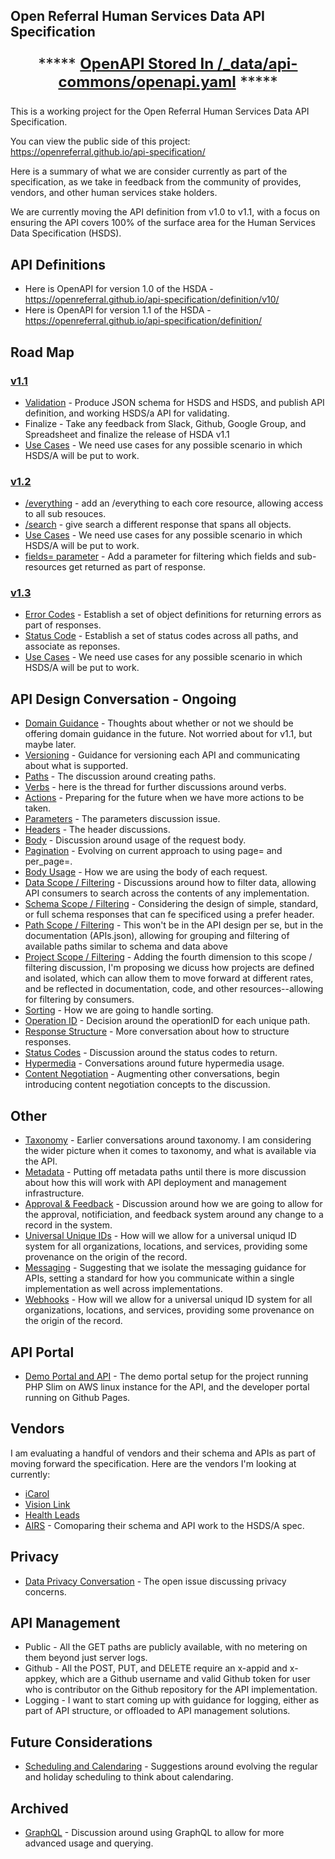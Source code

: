 ## Open Referral Human Services Data API Specification

<p align="center" style="font-size: 24px; font-color:#FF0000">***** <a href="https://github.com/openreferral/api-specification/blob/master/_data/api-commons/openapi.yaml"><strong>OpenAPI Stored In /_data/api-commons/openapi.yaml</strong></a> *****</p>

This is a working project for the Open Referral Human Services Data API Specification.

You can view the public side of this project: https://openreferral.github.io/api-specification/

Here is a summary of what we are consider currently as part of the specification, as we take in feedback from the community of provides, vendors, and other human services stake holders.

We are currently moving the API definition from v1.0 to v1.1, with a focus on ensuring the API covers 100% of the surface area for the Human Services Data Specification (HSDS). 

## API Definitions

* Here is OpenAPI for version 1.0 of the HSDA - https://openreferral.github.io/api-specification/definition/v10/
* Here is OpenAPI for version 1.1 of the HSDA - https://openreferral.github.io/api-specification/definition/

## Road Map 

### [v1.1](https://github.com/openreferral/api-specification/issues?q=is%3Aissue+is%3Aopen+label%3Av1.1)

- [Validation](https://github.com/openreferral/api-specification/issues/43) - Produce JSON schema for HSDS and HSDS, and publish API definition, and working HSDS/a API for validating.
- Finalize - Take any feedback from Slack, Github, Google Group, and Spreadsheet and finalize the release of HSDA v1.1
- [Use Cases](https://github.com/openreferral/api-specification/issues/44) - We need use cases for any possible scenario in which HSDS/A will be put to work.

### [v1.2](https://github.com/openreferral/api-specification/issues?q=is%3Aissue+is%3Aopen+label%3Av1.2)

- [/everything](https://github.com/openreferral/api-specification/issues/45) - add an /everything to each core resource, allowing access to all sub resouces.
- [/search](https://github.com/openreferral/api-specification/issues/46) - give search a different response that spans all objects.
- [Use Cases](https://github.com/openreferral/api-specification/issues/44) - We need use cases for any possible scenario in which HSDS/A will be put to work.
- [fields= parameter]() - Add a parameter for filtering which fields and sub-resources get returned as part of response. 

### [v1.3](https://github.com/openreferral/api-specification/issues?q=is%3Aissue+is%3Aopen+label%3Av1.3)

- [Error Codes](https://github.com/openreferral/api-specification/issues/47) - Establish a set of object definitions for returning errors as part of responses.
- [Status Code](https://github.com/openreferral/api-specification/issues/48) - Establish a set of status codes across all paths, and associate as reponses.
- [Use Cases](https://github.com/openreferral/api-specification/issues/44) - We need use cases for any possible scenario in which HSDS/A will be put to work.

## API Design Conversation - Ongoing

* [Domain Guidance](https://github.com/openreferral/api-specification/issues/41) - Thoughts about whether or not we should be offering domain guidance in the future. Not worried about for v1.1, but maybe later.
* [Versioning](https://github.com/openreferral/api-specification/issues/8) - Guidance for versioning each API and communicating about what is supported.
* [Paths](https://github.com/openreferral/api-specification/issues/27) - The discussion around creating paths.
* [Verbs](https://github.com/openreferral/api-specification/issues/26) - here is the thread for further discussions around verbs.
* [Actions](https://github.com/openreferral/api-specification/issues/24) - Preparing for the future when we have more actions to be taken.
* [Parameters](https://github.com/openreferral/api-specification/issues/24) - The parameters discussion issue.
* [Headers](https://github.com/openreferral/api-specification/issues/5) - The header discussions.
* [Body](https://github.com/openreferral/api-specification/issues/25) - Discussion around usage of the request body.
* [Pagination](https://github.com/openreferral/api-specification/issues/10) - Evolving on current approach to using page= and per_page=.
* [Body Usage](https://github.com/openreferral/api-specification/issues/25) - How we are using the body of each request.
* [Data Scope / Filtering](https://github.com/openreferral/api-specification/issues/22) - Discussions around how to filter data, allowing API consumers to search across the contents of any implementation.
* [Schema Scope / Filtering](https://github.com/openreferral/api-specification/issues/21) - Considering the design of simple, standard, or full schema responses that can fe specificed using a prefer header.
* [Path Scope / Filtering](https://github.com/openreferral/api-specification/issues/38) - This won't be in the API design per se, but in the documentation (APIs.json), allowing for grouping and filtering of available paths similar to schema and data above
* [Project Scope / Filtering](https://github.com/openreferral/api-specification/issues/40) - Adding the fourth dimension to this scope / filtering discussion, I'm proposing we dicuss how projects are defined and isolated, which can allow them to move forward at different rates, and be reflected in documentation, code, and other resources--allowing for filtering by consumers.
* [Sorting](https://github.com/openreferral/api-specification/issues/12) - How we are going to handle sorting.
* [Operation ID](https://github.com/openreferral/api-specification/issues/4) - Decision around the operationID for each unique path.
* [Response Structure](https://github.com/openreferral/api-specification/issues/6) - More conversation about how to structure responses.
* [Status Codes](https://github.com/openreferral/api-specification/issues/3) - Discussion around the status codes to return.
* [Hypermedia](https://github.com/openreferral/api-specification/issues/7) - Conversations around future hypermedia usage.
* [Content Negotiation](https://github.com/openreferral/api-specification/issues/39) - Augmenting other conversations, begin introducing content negotiation concepts to the discussion.

## Other

* [Taxonomy](https://github.com/openreferral/api-specification/issues/19) - Earlier conversations around taxonomy. I am considering the wider picture when it comes to taxonomy, and what is available via the API.
* [Metadata](https://github.com/openreferral/api-specification/issues/28) - Putting off metadata paths until there is more discussion about how this will work with API deployment and management infrastructure.
* [Approval & Feedback](https://github.com/openreferral/api-specification/issues/34) - Discussion around how we are going to allow for the approval, notificiation, and feedback system around any change to a record in the system.
* [Universal Unique IDs](https://github.com/openreferral/api-specification/issues/35) - How will we allow for a universal uniqud ID system for all organizations, locations, and services, providing some provenance on the origin of the record.
* [Messaging](https://github.com/openreferral/api-specification/issues/37) - Suggesting that we isolate the messaging guidance for APIs, setting a standard for how you communicate within a single implementation as well across implementations.
* [Webhooks](https://github.com/openreferral/api-specification/issues/35) - How will we allow for a universal uniqud ID system for all organizations, locations, and services, providing some provenance on the origin of the record.

## API Portal

* [Demo Portal and API](http://developer.open.referral.adopta.agency/) - The demo portal setup for the project running PHP Slim on AWS linux instance for the API, and the developer portal running on Github Pages.

## Vendors

I am evaluating a handful of vendors and their schema and APIs as part of moving forward the specification. Here are the vendors I'm looking at currently:

* [iCarol](http://www.icarol.com)
* [Vision Link](http://visionlink.org/)
* [Health Leads](https://healthleadsusa.org/)
* [AIRS](https://github.com/openreferral/api-specification/issues/17) - Comoparing their schema and API work to the HSDS/A spec. 

## Privacy

* [Data Privacy Conversation](https://github.com/openreferral/api-specification/issues/20#issuecomment-303550584) - The open issue discussing privacy concerns.

## API Management

* Public - All the GET paths are publicly available, with no metering on them beyond just server logs.
* Github - All the POST, PUT, and DELETE require an x-appid and x-appkey, which are a Github username and valid Github token for user who is contributor on the Github repository for the API implementation.
* Logging - I want to start coming up with guidance for logging, either as part of API structure, or offloaded to API management solutions.

## Future Considerations

* [Scheduling and Calendaring](https://github.com/openreferral/api-specification/issues/23) - Suggestions around evolving the regular and holiday scheduling to think about calendaring.

## Archived

* [GraphQL](https://github.com/openreferral/api-specification/issues/9) - Discussion around using GraphQL to allow for more advanced usage and querying.
